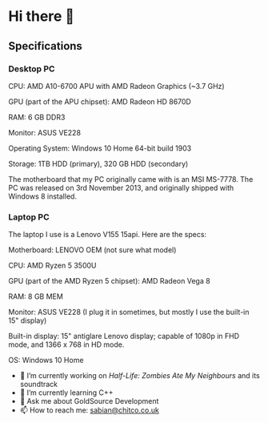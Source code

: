 # Hi there 👋
## Specifications
### Desktop PC
CPU: AMD A10-6700 APU with AMD Radeon Graphics (~3.7 GHz)

GPU (part of the APU chipset): AMD Radeon HD 8670D

RAM: 6 GB DDR3

Monitor: ASUS VE228

Operating System: Windows 10 Home 64-bit build 1903

Storage: 1TB HDD (primary), 320 GB HDD (secondary)

The motherboard that my PC originally came with is an MSI MS-7778. The PC was released on 3rd November 2013, and originally shipped with Windows 8 installed.

### Laptop PC
The laptop I use is a Lenovo V155 15api. Here are the specs:

Motherboard: LENOVO OEM (not sure what model)

CPU: AMD Ryzen 5 3500U

GPU (part of the AMD Ryzen 5 chipset): AMD Radeon Vega 8

RAM: 8 GB MEM

Monitor: ASUS VE228 (I plug it in sometimes, but mostly I use the built-in 15" display)

Built-in display: 15" antiglare Lenovo display; capable of 1080p in FHD mode, and 1366 x 768 in HD mode.

OS: Windows 10 Home

- 🔭 I’m currently working on *Half-Life: Zombies Ate My Neighbours* and its soundtrack
- 🌱 I’m currently learning C++
- 💬 Ask me about GoldSource Development
- 📫 How to reach me: sabian@chitco.co.uk
